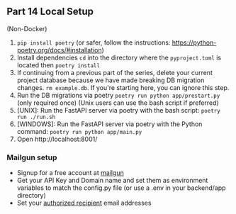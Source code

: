 ## Part 14 Local Setup

(Non-Docker)

1. `pip install poetry` (or safer, follow the instructions: https://python-poetry.org/docs/#installation)
2. Install dependencies `cd` into the directory where the `pyproject.toml` is located then `poetry install`
3. If continuing from a previous part of the series, delete your current project database because we 
have made breaking DB migration changes. `rm example.db`. If you're starting here, you can ignore this step.
4. Run the DB migrations via poetry `poetry run python app/prestart.py` (only required once) (Unix users can use
the bash script if preferred)
5. [UNIX]: Run the FastAPI server via poetry with the bash script: `poetry run ./run.sh`
6. [WINDOWS]: Run the FastAPI server via poetry with the Python command: `poetry run python app/main.py`
7. Open http://localhost:8001/

### Mailgun setup
- Signup for a free account at [mailgun](https://www.mailgun.com/)
- Get your API Key and Domain name and set them as environment variables to match the config.py file (or use a .env in your backend/app directory)
- Set your [authorized recipient](https://help.mailgun.com/hc/en-us/articles/217531258-Authorized-Recipients) email addresses